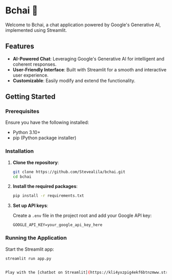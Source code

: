 # Bchai 🐢

Welcome to Bchai, a chat application powered by Google's Generative AI, implemented using Streamlit.

## Features

- **AI-Powered Chat**: Leveraging Google's Generative AI for intelligent and coherent responses.
- **User-Friendly Interface**: Built with Streamlit for a smooth and interactive user experience.
- **Customizable**: Easily modify and extend the functionality.

## Getting Started

### Prerequisites

Ensure you have the following installed:

- Python 3.10+
- pip (Python package installer)

### Installation

1. **Clone the repository**:
    ```bash
    git clone https://github.com/Stevealila/bchai.git
    cd bchai
    ```

2. **Install the required packages**:
    ```bash
    pip install -r requirements.txt
    ```

3. **Set up API keys**:

    Create a `.env` file in the project root and add your Google API key:
    ```env
    GOOGLE_API_KEY=your_google_api_key_here
    ```

### Running the Application

Start the Streamlit app:
```bash
streamlit run app.py


Play with the [chatbot on Streamlit](https://kli4yxzpig4ekf6btnzmww.streamlit.app/).
